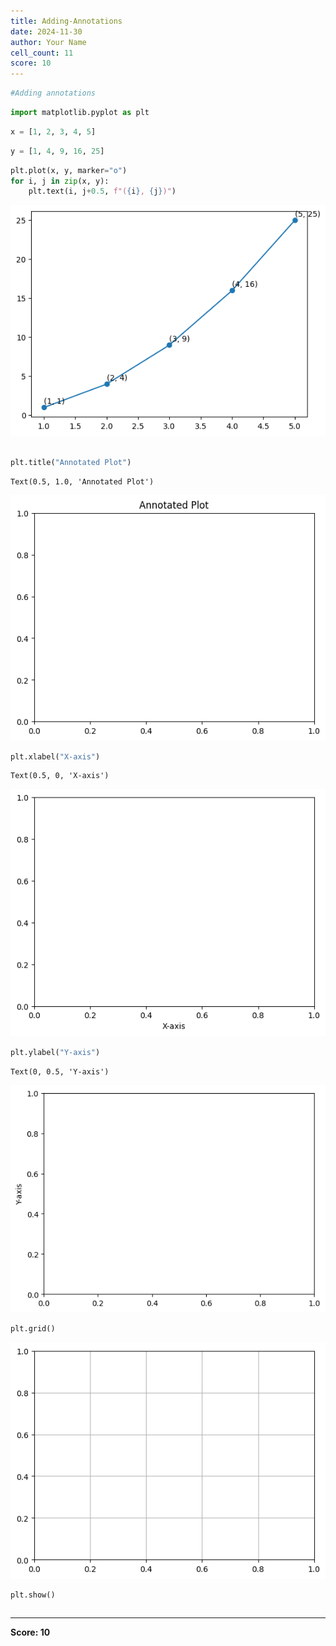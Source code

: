 ```yaml
---
title: Adding-Annotations
date: 2024-11-30
author: Your Name
cell_count: 11
score: 10
---
```


```python
#Adding annotations
```


```python
import matplotlib.pyplot as plt
```


```python
x = [1, 2, 3, 4, 5]
```


```python
y = [1, 4, 9, 16, 25]
```


```python
plt.plot(x, y, marker="o")
for i, j in zip(x, y):
    plt.text(i, j+0.5, f"({i}, {j})")
```


    
![png](Adding-annotations_files/Adding-annotations_4_0.png)
    



```python

plt.title("Annotated Plot")

```




    Text(0.5, 1.0, 'Annotated Plot')




    
![png](Adding-annotations_files/Adding-annotations_5_1.png)
    



```python
plt.xlabel("X-axis")

```




    Text(0.5, 0, 'X-axis')




    
![png](Adding-annotations_files/Adding-annotations_6_1.png)
    



```python
plt.ylabel("Y-axis")

```




    Text(0, 0.5, 'Y-axis')




    
![png](Adding-annotations_files/Adding-annotations_7_1.png)
    



```python
plt.grid()

```


    
![png](Adding-annotations_files/Adding-annotations_8_0.png)
    



```python
plt.show()
```


```python

```


---
**Score: 10**
